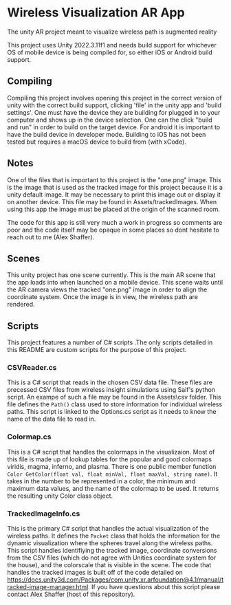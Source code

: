 # Wireless Visualization AR App
The unity AR project meant to visualize wireless path is augmented reality

This project uses Unity 2022.3.11f1 and needs build support for whichever OS of mobile device is being compiled for, so either iOS or Android build support.

## Compiling
Compiling this project involves opening this project in the correct version of unity with the correct build support, clicking 'file' in the unity app and 'build settings'. One must have the device they are building for plugged in to your computer and shows up in the device selection. One can the click "build and run" in order to build on the target device. For android it is important to have the build device in developer mode. Building to iOS has not been tested but requires a macOS device to build from (with xCode).

## Notes

One of the files that is important to this project is the "one.png" image. This is the image that is used as the tracked image for this project because it is a unity default image. It may be necessary to print this image out or display it on another device. This file may be found in Assets/trackedImages. When using this app the image must be placed at the origin of the scanned room.

The code for this app is still very much a work in progress so comments are poor and the code itself may be opaque in some places so dont hesitate to reach out to me (Alex Shaffer).

## Scenes
This unity project has one scene currently. This is the main AR scene that the app loads into when launched on a mobile device. This scene waits until the AR camera views the tracked "one.png" image in order to align the coordinate system. Once the image is in view, the wireless path are rendered.


## Scripts
This project features a number of C# scripts .The only scripts detailed in this README are custom scripts for the purpose of this project.

### CSVReader.cs 

This is a C# script that reads in the chosen CSV data file. These files are precessed CSV files from wireless insight simulations using Saif's python script. An exampe of such a file may be found in the Assets\csv folder. This file defines the ```Path()``` class used to store information for individual wireless paths. This script is linked to the Options.cs script as it needs to know the name of the data file to read in.

### Colormap.cs

This is a C# script that handles the colormaps in the visualizaion. Most of this file is made up of lookup tables for the popular and good colormaps viridis, magma, inferno, and plasma. There is one public member function ```Color GetColor(float val, float minVal, float maxVal, string name)```. It takes in the number to be represented in a color, the minimum and maximum data values, and the name of the colormap to be used. It returns the resulting unity Color class object.

### TrackedImageInfo.cs

This is the primary C# script that handles the actual visualization of the wireless paths. It defines the ```Packet``` class that holds the information for the dynamic visualization where the spheres travel along the wireless paths. This script handles identifiying the tracked image, coordinate conversions from the CSV files (which do not agree with Unities coordinate system for the house), and the colorscale that is visible in the scene. The code that handles the tracked images is built off of the code detailed on https://docs.unity3d.com/Packages/com.unity.xr.arfoundation@4.1/manual/tracked-image-manager.html. If you have questions about this script please contact Alex Shaffer (host of this repository).